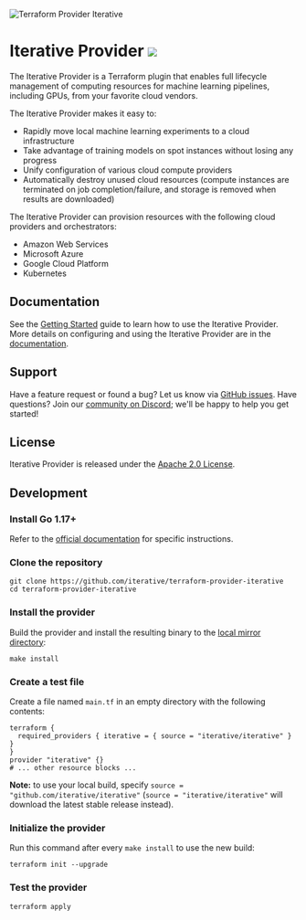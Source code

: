 ![Terraform Provider Iterative](https://static.iterative.ai/img/cml/banner-terraform.png)

# Iterative Provider [![](https://img.shields.io/badge/-documentation-5c4ee5?logo=terraform)](https://registry.terraform.io/providers/iterative/iterative/latest/docs)

The Iterative Provider is a Terraform plugin that enables full lifecycle
management of computing resources for machine learning pipelines, including GPUs, from your favorite cloud vendors.

The Iterative Provider makes it easy to:

- Rapidly move local machine learning experiments to a cloud infrastructure
- Take advantage of training models on spot instances without losing any progress
- Unify configuration of various cloud compute providers
- Automatically destroy unused cloud resources (compute instances are terminated on job completion/failure, and storage is removed when results are downloaded)

The Iterative Provider can provision resources with the following cloud providers and orchestrators:

- Amazon Web Services
- Microsoft Azure
- Google Cloud Platform
- Kubernetes

## Documentation

See the [Getting Started](https://registry.terraform.io/providers/iterative/iterative/latest/docs/guides/getting-started) guide to learn how to use the Iterative Provider. More details on configuring and using the Iterative Provider are in the [documentation](https://registry.terraform.io/providers/iterative/iterative/latest/docs).

## Support

Have a feature request or found a bug? Let us know via [GitHub issues](https://github.com/iterative/terraform-provider-iterative/issues). Have questions? Join our [community on Discord](https://discord.gg/bzA6uY7); we'll be happy to help you get started!

## License

Iterative Provider is released under the [Apache 2.0 License](https://github.com/iterative/terraform-provider-iterative/blob/master/LICENSE).

## Development

### Install Go 1.17+

Refer to the [official documentation](https://golang.org/doc/install) for specific instructions.

### Clone the repository

```console
git clone https://github.com/iterative/terraform-provider-iterative
cd terraform-provider-iterative
```

### Install the provider

Build the provider and install the resulting binary to the [local mirror directory](https://www.terraform.io/docs/cli/config/config-file.html#implied-local-mirror-directories):

```console
make install
```

### Create a test file

Create a file named `main.tf` in an empty directory with the following contents:

```hcl
terraform {
  required_providers { iterative = { source = "iterative/iterative" } }
}
provider "iterative" {}
# ... other resource blocks ...
```

**Note:** to use your local build, specify `source = "github.com/iterative/iterative"` (`source = "iterative/iterative"` will download the latest stable release instead).

### Initialize the provider

Run this command after every `make install` to use the new build:

```console
terraform init --upgrade
```

### Test the provider

```console
terraform apply
```
